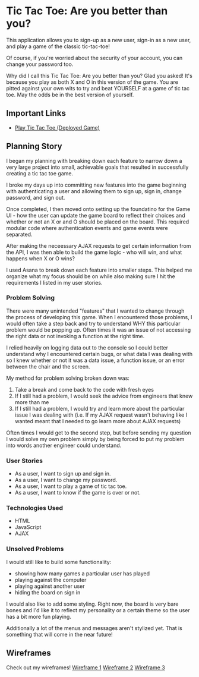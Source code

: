 # Tic Tac Toe: Are you better than you?

This application allows you to sign-up as a new user, sign-in as a new user, and play a game of the classic tic-tac-toe!

Of course, if you're worried about the security of your account, you can change your password too.

Why did I call this Tic Tac Toe: Are you better than you? Glad you asked! It's because you play as both X and O in this version of the game. You are pitted against your own wits to try and beat YOURSELF at a game of tic tac toe. May the odds be in the best version of yourself.

## Important Links

- [Play Tic Tac Toe (Deployed Game)](https://rainswerld.github.io/tic-tac-toe-client/)

## Planning Story

I began my planning with breaking down each feature to narrow down a very large project into small, achievable goals that resulted in successfully creating a tic tac toe game.

I broke my days up into committing new features into the game beginning with authenticating a user and allowing them to sign up, sign in, change password, and sign out.

Once completed, I then moved onto setting up the foundatino for the Game UI - how the user can update the game board to reflect their choices and whether or not an X or and O should be placed on the board. This required modular code where authentication events and game events were separated.

After making the neceessary AJAX requests to get certain information from the API, I was then able to build the game logic - who will win, and what happens when X or O wins?

I used Asana to break down each feature into smaller steps. This helped me organize what my focus should be on while also making sure I hit the requirements I listed in my user stories.

### Problem Solving

There were many unintended "features" that I wanted to change through the process of developing this game. When I encountered those problems, I would often take a step back and try to understand WHY this particular problem would be popping up. Often times it was an issue of not accessing the right data or not invoking a function at the right time.

I relied heavily on logging data out to the console so I could better understand why I encountered certain bugs, or what data I was dealing with so I knew whether or not it was a data issue, a function issue, or an error between the chair and the screen.

My method for problem solving broken down was:
1. Take a break and come back to the code with fresh eyes
2.  If I still had a problem, I would seek the advice from engineers that knew more than me
3.  If I still had a problem, I would try and learn more about the particular issue I was dealing with (i.e. If my AJAX request wasn't behaving like I wanted meant that I needed to go learn more about AJAX requests)

Often times I would get to the second step, but before sending my question I would solve my own problem simply by being forced to put my problem into words another engineer could understand. 


### User Stories

- As a user, I want to sign up and sign in.
- As a user, I want to change my password.
- As a user, I want to play a game of tic tac toe.
- As a user, I want to know if the game is over or not.

### Technologies Used

- HTML
- JavaScript
- AJAX

### Unsolved Problems

I would still like to build some functionality:
- showing how many games a particular user has played
- playing against the computer
- playing against another user
- hiding the board on sign in

I would also like to add some styling. Right now, the board is very bare bones and I'd like it to reflect my personality or a certain theme so the user has a bit more fun playing.

Additionally a lot of the menus and messages aren't stylized yet. That is something that will come in the near future!

## Wireframes

Check out my wireframes!
[Wireframe 1](https://imgur.com/IOs2bOF)
[Wireframe 2](https://imgur.com/hL2TE0Y)
[Wireframe 3](https://imgur.com/pPsVha3)
